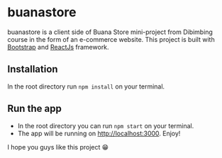 # buanastore
buanastore is a client side of Buana Store mini-project from Dibimbing course in the form of an e-commerce website. This project is built with [Bootstrap](https://getbootstrap.com/) and [ReactJs](https://reactjs.org/) framework.

## Installation
In the root directory run `npm install` on your terminal.

## Run the app
- In the root directory you can run `npm start` on your terminal.
- The app will be running on [http://localhost:3000](http://localhost:3000). Enjoy!

I hope you guys like this project :grin:
